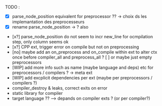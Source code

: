 TODO :
- [x]  parse_node_position equivalent for preprocessor ?? -> choix ds les implemantation des preprocesseurs 
- [x]  rename parse_node_position ->  ? also 
- [x?] parse_node_position do not seem to incr new_line for ocmpilation step, only column seems ok
- [x?] CPP ext, trigger error on compile but not on preprocessing
- [no] maybe add an on_preprocess and on_compile within ext to alter ctx once before compiler_all and preprocess_all ? 
  [ ]  or maybe just empty preprocessors
- [WIP]  add more info such as name (maybe language and deps) etc for preprocessors / compilers ? 
        -> meta ext
- [WIP] add excplicit dependencies per ext (maybe per preprocessors / compilers ?)
- compiler_destroy & leaks, correct exits on error
- static library for compiler
- target language ?? --> depands on compiler exts ? (or per compiler?)